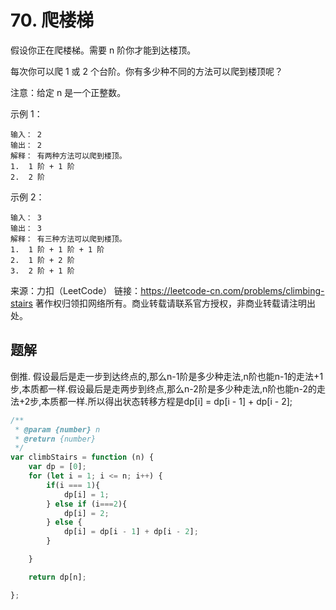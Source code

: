 # 70. 爬楼梯
假设你正在爬楼梯。需要 n 阶你才能到达楼顶。

每次你可以爬 1 或 2 个台阶。你有多少种不同的方法可以爬到楼顶呢？

注意：给定 n 是一个正整数。

示例 1：

    输入： 2
    输出： 2
    解释： 有两种方法可以爬到楼顶。
    1.  1 阶 + 1 阶
    2.  2 阶
示例 2：

    输入： 3
    输出： 3
    解释： 有三种方法可以爬到楼顶。
    1.  1 阶 + 1 阶 + 1 阶
    2.  1 阶 + 2 阶
    3.  2 阶 + 1 阶

来源：力扣（LeetCode）
链接：https://leetcode-cn.com/problems/climbing-stairs
著作权归领扣网络所有。商业转载请联系官方授权，非商业转载请注明出处。

## 题解

倒推. 假设最后是走一步到达终点的,那么n-1阶是多少种走法,n阶也能n-1的走法+1步,本质都一样.假设最后是走两步到终点,那么n-2阶是多少种走法,n阶也能n-2的走法+2步,本质都一样.所以得出状态转移方程是dp[i] = dp[i - 1] + dp[i - 2];
```js
/**
 * @param {number} n
 * @return {number}
 */
var climbStairs = function (n) {
    var dp = [0];
    for (let i = 1; i <= n; i++) {
        if(i === 1){
            dp[i] = 1;
        } else if (i===2){
            dp[i] = 2;
        } else {
            dp[i] = dp[i - 1] + dp[i - 2];
        }

    }

    return dp[n];

};
```